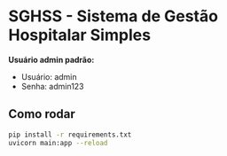 # SGHSS - Sistema de Gestão Hospitalar Simples

**Usuário admin padrão:**
- Usuário: admin
- Senha: admin123

## Como rodar
```bash
pip install -r requirements.txt
uvicorn main:app --reload
